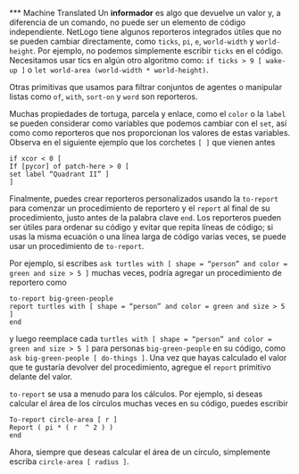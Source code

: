 ﻿*** Machine Translated
Un **informador** es algo que devuelve un valor y, a diferencia de un comando, no puede ser un elemento de código independiente. NetLogo tiene algunos reporteros integrados útiles que no se pueden cambiar directamente, como `ticks`, `pi`, `e`, `world-width` y `world-height`. Por ejemplo, no podemos simplemente escribir `ticks` en el código. Necesitamos usar tics en algún otro algoritmo como: `if ticks > 9 [ wake-up ]` o `let world-area (world-width * world-height)`.

Otras primitivas que usamos para filtrar conjuntos de agentes o manipular listas como `of`, `with`, `sort-on` y `word` son reporteros.

Muchas propiedades de tortuga, parcela y enlace, como el `color` o la `label` se pueden considerar como variables que podemos cambiar con el `set`, así como como reporteros que nos proporcionan los valores de estas variables. Observa en el siguiente ejemplo que los corchetes `[ ]` que vienen antes 

```
if xcor < 0 [ 
If [pycor] of patch-here > 0 [ 
set label “Quadrant II” ] 
]
```
Finalmente, puedes crear reporteros personalizados usando la `to-report` para comenzar un procedimiento de reportero y el `report` al final de su procedimiento, justo antes de la palabra clave `end`. Los reporteros pueden ser útiles para ordenar su código y evitar que repita líneas de código; si usas la misma ecuación o una línea larga de código varias veces, se puede usar un procedimiento de `to-report`.

Por ejemplo, si escribes `ask turtles with [ shape = “person” and color = green and size > 5 ]` muchas veces, podría agregar un procedimiento de reportero como 

```
to-report big-green-people 
report turtles with [ shape = “person” and color = green and size > 5 ]
end
```

y luego reemplace cada `turtles with [ shape = “person” and color = green and size > 5 ]` para personas `big-green-people` en su código, como `ask big-green-people [ do-things ]`. Una vez que hayas calculado el valor que te gustaría devolver del procedimiento, agregue el `report` primitivo delante del valor.

`to-report` se usa a menudo para los cálculos. Por ejemplo, si deseas calcular el área de los círculos muchas veces en su código, puedes escribir 

```
To-report circle-area [ r ]
Report ( pi * ( r  ^ 2 ) )
end
```
Ahora, siempre que deseas calcular el área de un círculo, simplemente escriba `circle-area [ radius ]`.